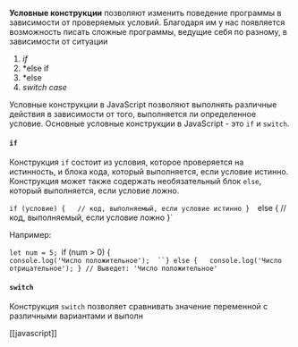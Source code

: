 
**Условные конструкции** позволяют изменить поведение программы в зависимости от проверяемых условий. Благодаря им у нас появляется возможность писать сложные программы, ведущие себя по разному, в зависимости от ситуации

1. *if*
2. *else if
3. *else
4. *switch case*

Условные конструкции в JavaScript позволяют выполнять различные действия в зависимости от того, выполняется ли определенное условие. Основные условные конструкции в JavaScript - это `if` и `switch`.

#### `if`

Конструкция `if` состоит из условия, которое проверяется на истинность, и блока кода, который выполняется, если условие истинно. Конструкция может также содержать необязательный блок `else`, который выполняется, если условие ложно.

`if (условие) {   // код, выполняемый, если условие истинно } 
`else {   // код, выполняемый, если условие ложно }`

Например:


`let num = 5;
`if (num > 0) {  
`console.log('Число положительное'); 
``} else {   console.log('Число отрицательное'); } // Выведет: 'Число положительное'`

#### `switch`

Конструкция `switch` позволяет сравнивать значение переменной с различными вариантами и выполн


[[javascript]]